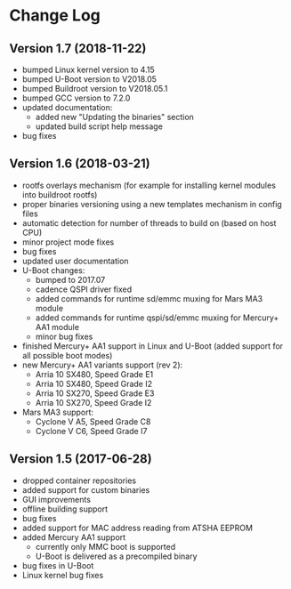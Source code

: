 Change Log
==========

Version 1.7 (2018-11-22)
---------------------

* bumped Linux kernel version to 4.15
* bumped U-Boot version to V2018.05
* bumped Buildroot version to V2018.05.1
* bumped GCC version to 7.2.0
* updated documentation:
    - added new "Updating the binaries" section
    - updated build script help message
* bug fixes

Version 1.6 (2018-03-21)
------------------------

* rootfs overlays mechanism (for example for installing kernel modules into buildroot rootfs)
* proper binaries versioning using a new templates mechanism in config files
* automatic detection for number of threads to build on (based on host CPU)
* minor project mode fixes
* bug fixes
* updated user documentation
* U-Boot changes:
    - bumped to 2017.07
    - cadence QSPI driver fixed
    - added commands for runtime sd/emmc muxing for Mars MA3 module
    - added commands for runtime qspi/sd/emmc muxing for Mercury+ AA1 module
    - minor bug fixes
* finished Mercury+ AA1 support in Linux and U-Boot (added support for all possible boot modes)
* new Mercury+ AA1 variants support (rev 2):
    - Arria 10 SX480, Speed Grade E1
    - Arria 10 SX480, Speed Grade I2
    - Arria 10 SX270, Speed Grade E3
    - Arria 10 SX270, Speed Grade I2
* Mars MA3 support:
    - Cyclone V A5, Speed Grade C8
    - Cyclone V C6, Speed Grade I7

Version 1.5 (2017-06-28)
------------------------

* dropped container repositories
* added support for custom binaries
* GUI improvements
* offline building support
* bug fixes
* added support for MAC address reading from ATSHA EEPROM
* added Mercury AA1 support
    - currently only MMC boot is supported
    - U-Boot is delivered as a precompiled binary
* bug fixes in U-Boot
* Linux kernel bug fixes
